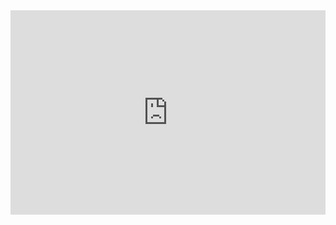 <div style="max-width: 1391px; max-height: 902px;">
  <div style="left: 0px; width: 100%; height: 0px; position: relative; padding-bottom: 64.8454%; overflow: hidden;">
    <iframe src="http://www.w3.org/1999/xhtml"
                 allowfullscreen
                 style="position: absolute; top: 0px; left: 0px; height: 100%; width: 1px; min-width: 100%; *width: 100%;"
                 frameborder="0"
                 scrolling="no">
    </iframe>
  </div>
</div>

